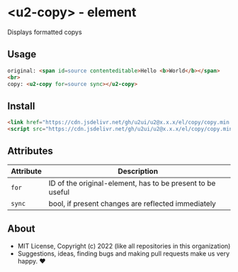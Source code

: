 # &lt;u2-copy&gt; - element
Displays formatted copys

## Usage

```html
original: <span id=source contenteditable>Hello <b>World</b></span>
<br>
copy: <u2-copy for=source sync></u2-copy>
```

## Install

```html
<link href="https://cdn.jsdelivr.net/gh/u2ui/u2@x.x.x/el/copy/copy.min.css" rel=stylesheet>
<script src="https://cdn.jsdelivr.net/gh/u2ui/u2@x.x.x/el/copy/copy.min.js" type=module async></script>
```

## Attributes

Attribute        | Description                  
---              | ---                          
`for`            | ID of the original-element, has to be present to be useful
`sync`           | bool, if present changes are reflected immediately

## About

- MIT License, Copyright (c) 2022 <u2> (like all repositories in this organization) <br>
- Suggestions, ideas, finding bugs and making pull requests make us very happy. ♥

